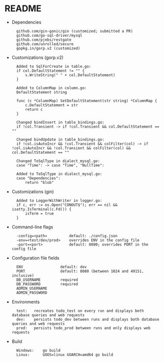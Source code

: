 # README

* Dependencies

        github.com/gin-gonic/gin (customized; submitted a PR)
        github.com/go-sql-driver/mysql
        github.com/pjebs/restgate
        github.com/unrolled/secure
        gopkg.in/gorp.v2 (customized)
        
* Customizations (gorp.v2)

        Added to SqlForCreate in table.go:
        if col.DefaultStatement != "" {
        	s.WriteString(" " + col.DefaultStatement)
        }
        
        Added to ColumnMap in column.go:
        DefaultStatement string
        
        func (c *ColumnMap) SetDefaultStatement(str string) *ColumnMap {
        	c.DefaultStatement = str
        	return c
        }
        
        Changed bindInsert in table_bindings.go:
        if !col.Transient -> if !col.Transient && col.DefaultStatement == ""
        
        Changed bindUpdate in table_bindings.go:
        if !col.isAutoIncr && !col.Transient && colFilter(col) -> if !col.isAutoIncr && !col.Transient && colFilter(col) && col.DefaultStatement == ""
        
        Changed ToSqlType in dialect_mysql.go:
        case "Time": -> case "Time", "NullTime":
        
        Added to ToSqlType in dialect_mysql.go:
        case "Dependencies":
        	return "blob"
        	
* Customizations (gin)

        Added to LoggerWithWriter in logger.go:
        if c, err := os.Open("CONOUT$"); err == nil && isatty.IsTerminal(c.Fd()) {
        	isTerm = true
        }

* Command-line flags

        -config=<path>          default: ./config.json
        -env=<test/dev/prod>    overrides ENV in the config file
        -port=<port>            default: 8080; overrides PORT in the config file
        
* Configuration file fields

        ENV                 default: dev
        PORT                default: 8080 (between 1024 and 49151, inclusive)
        DB_USERNAME         required
        DB_PASSWORD         required
        ADMIN_USERNAME
        ADMIN_PASSWORD
        
* Environments

        test:   recreates todo_test on every run and displays both database queries and web requests
        dev:    persists todo_dev between runs and displays both database queries and web requests
        prod:   persists todo_prod between runs and only displays web requests

* Build

        Windows:    go build
        Linux:      GOOS=linux GOARCH=amd64 go build
        